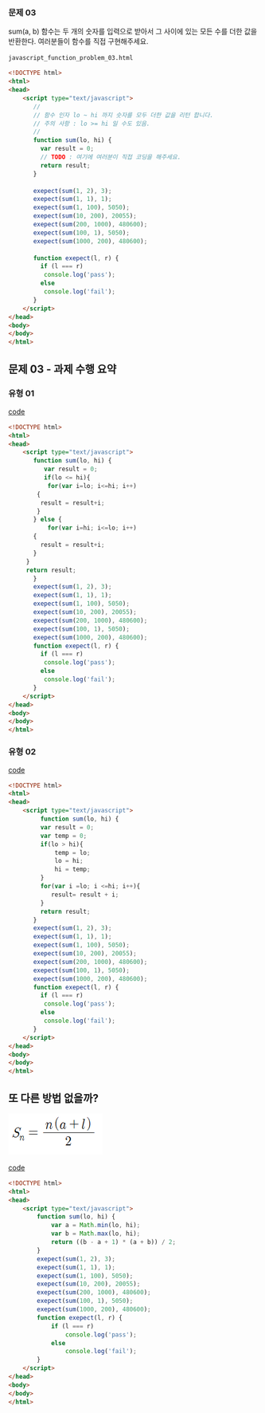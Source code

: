 
### 문제 03
sum(a, b) 함수는 두 개의 숫자를 입력으로 받아서 그 사이에 있는 모든 수를 더한 값을 반환한다. 여러분들이 함수를 직접 구현해주세요.

```javascript_function_problem_03.html```
```html
<!DOCTYPE html>
<html>
<head>
    <script type="text/javascript">
       //
       // 함수 인자 lo ~ hi 까지 숫자를 모두 더한 값을 리턴 합니다.
       // 주의 사항 : lo >= hi 일 수도 있음.
       //
       function sum(lo, hi) {
         var result = 0;
         // TODO : 여기에 여러분이 직접 코딩을 해주세요.
         return result;
       }

       exepect(sum(1, 2), 3);
       exepect(sum(1, 1), 1);
       exepect(sum(1, 100), 5050);
       exepect(sum(10, 200), 20055);
       exepect(sum(200, 1000), 480600);
       exepect(sum(100, 1), 5050);
       exepect(sum(1000, 200), 480600);

       function exepect(l, r) {
         if (l === r)
          console.log('pass');
         else
          console.log('fail');
       }
    </script>
</head>
<body>
</body>
</html>

```

## 문제 03 - 과제 수행 요약

### 유형 01

[code](#)
```html
<!DOCTYPE html>
<html>
<head>
    <script type="text/javascript">
       function sum(lo, hi) {
          var result = 0;
          if(lo <= hi){
           for(var i=lo; i<=hi; i++)
	    {
	     result = result+i;
	    }
	   } else {
           for(var i=hi; i<=lo; i++)
	   {
	     result = result+i;
	   }
	 }
	 return result;          
       }
       exepect(sum(1, 2), 3);
       exepect(sum(1, 1), 1);
       exepect(sum(1, 100), 5050);
       exepect(sum(10, 200), 20055);
       exepect(sum(200, 1000), 480600);
       exepect(sum(100, 1), 5050);
       exepect(sum(1000, 200), 480600);
       function exepect(l, r) {
         if (l === r)
          console.log('pass');
         else
          console.log('fail');
       }
    </script>
</head>
<body>
</body>
</html>
```


### 유형 02

[code](#)
```html
<!DOCTYPE html>
<html>
<head>
    <script type="text/javascript">
         function sum(lo, hi) {
         var result = 0;
         var temp = 0;
         if(lo > hi){
             temp = lo;
             lo = hi;
             hi = temp;
         }
         for(var i =lo; i <=hi; i++){
            result= result + i;
         }
         return result;
       }
       exepect(sum(1, 2), 3);
       exepect(sum(1, 1), 1);
       exepect(sum(1, 100), 5050);
       exepect(sum(10, 200), 20055);
       exepect(sum(200, 1000), 480600);
       exepect(sum(100, 1), 5050);
       exepect(sum(1000, 200), 480600);
       function exepect(l, r) {
         if (l === r)
          console.log('pass');
         else
          console.log('fail');
       }
    </script>
</head>
<body>
</body>
</html>
```

## 또 다른 방법 없을까?

<img src = "../images/math-sum-formula.png">

[code](#)
```html
<!DOCTYPE html>
<html>
<head>
    <script type="text/javascript">
        function sum(lo, hi) {
            var a = Math.min(lo, hi);
            var b = Math.max(lo, hi);
            return ((b - a + 1) * (a + b)) / 2;
        }
        exepect(sum(1, 2), 3);
        exepect(sum(1, 1), 1);
        exepect(sum(1, 100), 5050);
        exepect(sum(10, 200), 20055);
        exepect(sum(200, 1000), 480600);
        exepect(sum(100, 1), 5050);
        exepect(sum(1000, 200), 480600);
        function exepect(l, r) {
            if (l === r)
                console.log('pass');
            else
                console.log('fail');
        }
    </script>
</head>
<body>
</body>
</html>
```
